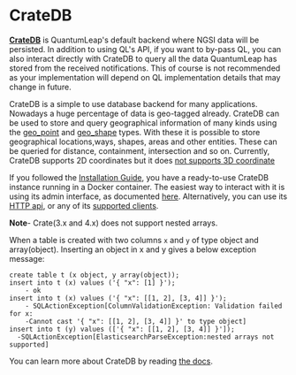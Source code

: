 # CrateDB

[**CrateDB**](https://crate.io) is QuantumLeap's default backend where NGSI data
will be persisted. In addition to using QL's API, if you want to by-pass QL, you
can also interact directly with CrateDB to query all the data QuantumLeap has
stored from the received notifications. This of course is not recommended as
your implementation will depend on QL implementation details that may change in
future.

CrateDB is a simple to use database backend for many applications. Nowadays a
huge percentage of data is geo-tagged already.
CrateDB can be used to store and query geographical information of many kinds
using the [geo_point](https://crate.io/docs/crate/reference/en/latest/general/ddl/data-types.html#geo-point-data-type)
and [geo_shape](https://crate.io/docs/crate/reference/en/latest/general/ddl/data-types.html#geo-shape-data-type)
types.
With these it is possible to store geographical locations,ways, shapes, areas
and other entities. These can be queried for distance, containment, intersection
and so on.
Currently, CrateDB supports 2D coordinates but it does [not supports 3D coordinate](https://tools.ietf.org/html/rfc7946#section-3.1)

If you followed the [Installation Guide](./installing.md), you have a ready-to-use
CrateDB instance running in a Docker container. The easiest way to interact with
it is using its admin interface, as documented [here](https://crate.io/docs/clients/admin-ui/en/latest/).
Alternatively, you can use its [HTTP api](https://crate.io/docs/crate/getting-started/en/latest/first-use/query.html#the-cratedb-http-endpoint),
or any of its [supported clients](https://crate.io/docs/crate/tutorials/en/latest/getting-started/start-building/index.html).

**Note**- Crate(3.x and 4.x) does not support nested arrays.

When a table is created with two columns `x` and `y` of type object
and array(object).
Inserting an object in x and y gives a below exception message:
```
create table t (x object, y array(object));
insert into t (x) values ('{ "x": [1] }');
    - ok
insert into t (x) values ('{ "x": [[1, 2], [3, 4]] }');
    - SQLActionException[ColumnValidationException: Validation failed for x:
    -Cannot cast '{ "x": [[1, 2], [3, 4]] }' to type object]
insert into t (y) values (['{ "x": [[1, 2], [3, 4]] }']);
  -SQLActionException[ElasticsearchParseException:nested arrays not supported]
```

You can learn more about CrateDB by reading [the docs](https://crate.io/docs/crate/reference/).
